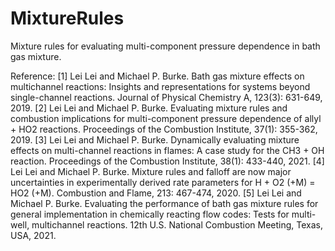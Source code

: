 # MixtureRules

Mixture rules for evaluating multi-component pressure dependence in bath gas mixture.

Reference:
[1] Lei Lei and Michael P. Burke. Bath gas mixture effects on multichannel reactions: Insights and representations for systems beyond single-channel reactions. Journal of Physical Chemistry A, 123(3): 631-649, 2019.
[2] Lei Lei and Michael P. Burke. Evaluating mixture rules and combustion implications for multi-component pressure dependence of allyl + HO2 reactions. Proceedings of the Combustion Institute, 37(1): 355-362, 2019.
[3] Lei Lei and Michael P. Burke. Dynamically evaluating mixture effects on multi-channel reactions in flames: A case study for the CH3 + OH reaction. Proceedings of the Combustion Institute, 38(1): 433-440, 2021.
[4] Lei Lei and Michael P. Burke. Mixture rules and falloff are now major uncertainties in experimentally derived rate parameters for H + O2 (+M) = HO2 (+M). Combustion and
Flame, 213: 467-474, 2020.
[5] Lei Lei and Michael P. Burke. Evaluating the performance of bath gas mixture rules for general implementation in chemically reacting flow codes: Tests for multi-well, multichannel reactions. 12th U.S. National Combustion Meeting, Texas, USA, 2021.
